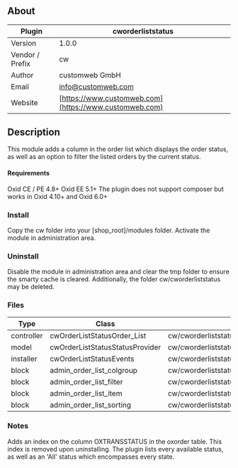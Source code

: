 #

## About

Plugin | cworderliststatus
--- | ---
Version | 1.0.0
Vendor / Prefix | cw
Author | customweb GmbH
Email | [info@customweb.com](https://www.customweb.com)
Website | [https://www.customweb.com](https://www.customweb.com)


## Description
This module adds a column in the order list which displays the order status, as well as an option to filter the listed orders by the current status.

#### Requirements
Oxid CE / PE 4.8+
Oxid EE 5.1+
The plugin does not support composer but works in Oxid 4.10+ and Oxid 6.0+

### Install
Copy the cw folder into your [shop_root]/modules folder. Activate the module in administration area.

### Uninstall
Disable the module in administration area and clear the tmp folder to ensure the smarty cache is cleared. Additionally, the folder cw/cworderliststatus may be deleted.

### Files
Type | Class | File
--- | --- | ---
controller | cwOrderListStatusOrder\_List | cw/cworderliststatus/controller/admin/cwOrderListStatusOrder\_List.php
model | cwOrderListStatusStatusProvider | cw/cworderliststatus/model/cwOrderListStatusStatusProvider.php
installer | cwOrderListStatusEvents | cw/cworderliststatus/core/cwOrderListStatusEvents.php
block | admin\_order\_list\_colgroup | cw/cworderliststatus/views/blocks/cwOrderListStatusadmin\_order\_list\_colgroup.php
block | admin\_order\_list\_filter | cw/cworderliststatus/views/blocks/cwOrderListStatusadmin\_order\_list\_filter.php
block | admin\_order\_list\_item | cw/cworderliststatus/views/blocks/cwOrderListStatusadmin\_order\_list\_item.php
block | admin\_order\_list\_sorting | cw/cworderliststatus/views/blocks/cwOrderListStatusadmin\_order\_list\_sorting.php

### Notes
Adds an index on the column OXTRANSSTATUS in the oxorder table. This index is removed upon uninstalling.
The plugin lists every available status, as well as an 'All' status which encompasses every state.